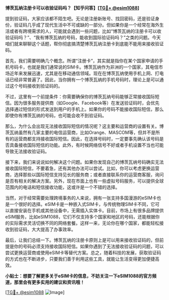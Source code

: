 **博茨瓦纳注册卡可以收验证码吗？【知乎问答】[[TG💪+ @esim1088](https://t.me/s/esim1088)]**

提到验证码，大家应该都不陌生吧。无论是注册新账号、找回密码，还是验证身份，验证码几乎成了现代生活中不可或缺的一部分。但如果你是一个经常在海外生活或者有跨境需求的人，可能就会遇到一些问题，比如“博茨瓦纳的注册卡可以收验证码吗？”、“我有博茨瓦纳的号码，能收到国际验证码吗？”之类的问题。今天咱们就来聊聊这个话题，帮你彻底搞清楚博茨瓦纳注册卡到底能不能用来接收验证码。

首先，我们需要明确几个概念。所谓“注册卡”，其实就是指你在某个国家申请的手机号码卡，也就是我们通常说的SIM卡。博茨瓦纳作为非洲的一个国家，其电信市场近年来发展迅速，尤其是在移动通信领域。现在在博茨瓦纳使用手机上网、打电话已经非常普遍了。因此，当你拥有一个博茨瓦纳的手机号码时，理论上是可以通过这个号码接收到验证码的。

不过，这里有一个前提条件：你需要确保你的博茨瓦纳号码能够正常接收国际短信。因为很多服务提供商（如Google、Facebook等）在发送验证码时，会优先选择通过短信的形式发送到用户的手机上。如果你的号码不能接收国际短信，那么即使你有博茨瓦纳的号码，也可能会收不到验证码。

那么，为什么会出现无法接收国际短信的情况呢？这主要和运营商的设置有关。博茨瓦纳虽然有几家主要的电信运营商，比如Orange、MASCOM等，但并不是所有的运营商都支持接收国际短信。因此，在选择号码时，一定要事先确认该号码是否具备接收国际短信的功能。此外，有时候网络信号不好或者手机设置不当也可能导致无法接收验证码。

接下来，我们来说说如何解决这个问题。如果你发现自己的博茨瓦纳号码确实无法接收国际短信，不要着急，还有其他办法可以尝试。比如，你可以考虑更换运营商，选择那些以国际短信支持见长的服务商；或者直接联系你的运营商客服，询问是否有相关的解决方案。另外，现在市面上也有一些虚拟号码服务，可以提供全球范围内的电话和短信接收功能，这或许是一个不错的选择。

当然，对于经常需要处理跨境事务的人来说，拥有一张支持多国漫游的eSIM卡也是一个很好的选择。eSIM卡是一种嵌入式SIM卡，与传统物理SIM卡不同，它可以直接安装在手机或其他设备中，无需插入实体卡。目前，市场上有很多品牌提供eSIM服务，比如eSIM1088，它们不仅支持多个国家和地区的号码，还能根据你的实际需求灵活切换不同的网络套餐。这样一来，无论你在哪个国家，都能轻松接收到验证码，大大提高了办事效率。

最后，让我们总结一下。博茨瓦纳的注册卡原则上是可以用来接收验证码的，但前提是你的号码必须支持接收国际短信。如果你遇到了无法接收验证码的问题，可以尝试更换运营商或使用eSIM卡等替代方案。总之，随着科技的发展，获取验证码的方式也在不断进步，只要我们善于利用这些工具，就能让生活变得更加便捷高效。

**小贴士：想要了解更多关于eSIM卡的信息，不妨关注一下eSIM1088的官方频道，那里会有更多实用的建议和资讯哦！**

[[TG💪+ @esim1088](https://t.me/s/esim1088) ![Image](https://i.postimg.cc/4NQfJmqS/Snipaste-2025-05-13-00-14-12.png)]